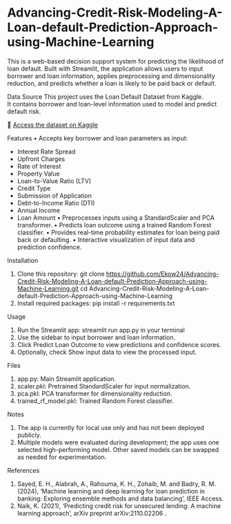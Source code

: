 # Advancing-Credit-Risk-Modeling-A-Loan-default-Prediction-Approach-using-Machine-Learning

This is a web-based decision support system for predicting the likelihood of loan default. Built with Streamlit, the application allows users to input borrower and loan information, applies preprocessing and dimensionality reduction, and predicts whether a loan is likely to be paid back or default.

Data Source
This project uses the Loan Default Dataset from Kaggle.  
It contains borrower and loan-level information used to model and predict default risk.  

🔗 [Access the dataset on Kaggle](https://www.kaggle.com/datasets/yasserh/loan-default-dataset)  

Features
•	Accepts key borrower and loan parameters as input:
-	Interest Rate Spread
-	Upfront Charges
-	Rate of Interest
-	Property Value
-	Loan-to-Value Ratio (LTV)
-	Credit Type
-	Submission of Application
-	Debt-to-Income Ratio (DTI)
-	Annual Income
-	Loan Amount
•	Preprocesses inputs using a StandardScaler and PCA transformer.
•	Predicts loan outcome using a trained Random Forest classifier.
•	Provides real-time probability estimates for loan being paid back or defaulting.
•	Interactive visualization of input data and prediction confidence.

Installation
1.	Clone this repository:
git clone https://github.com/Ekow24/Advancing-Credit-Risk-Modeling-A-Loan-default-Prediction-Approach-using-Machine-Learning.git
cd Advancing-Credit-Risk-Modeling-A-Loan-default-Prediction-Approach-using-Machine-Learning
2.	Install required packages:
pip install -r requirements.txt

Usage
1.	Run the Streamlit app:
streamlit run app.py in your terminal
2.	Use the sidebar to input borrower and loan information.
3.	Click Predict Loan Outcome to view predictions and confidence scores.
4.	Optionally, check Show input data to view the processed input.

Files
1. app.py: Main Streamlit application.
2. scaler.pkl: Pretrained StandardScaler for input normalization.
3. pca.pkl: PCA transformer for dimensionality reduction.
4. trained_rf_model.pkl: Trained Random Forest classifier.

Notes
1. The app is currently for local use only and has not been deployed publicly.
2. Multiple models were evaluated during development; the app uses one selected high-performing model. Other saved models can be swapped as needed for experimentation.

References
1. Sayed, E. H., Alabrah, A., Rahouma, K. H., Zohaib, M. and Badry, R. M. (2024), ‘Machine learning and deep learning for loan prediction in banking: Exploring ensemble methods and data balancing’, IEEE Access.
2. Naik, K. (2021), ‘Predicting credit risk for unsecured lending: A machine learning approach’, arXiv preprint arXiv:2110.02206 .
